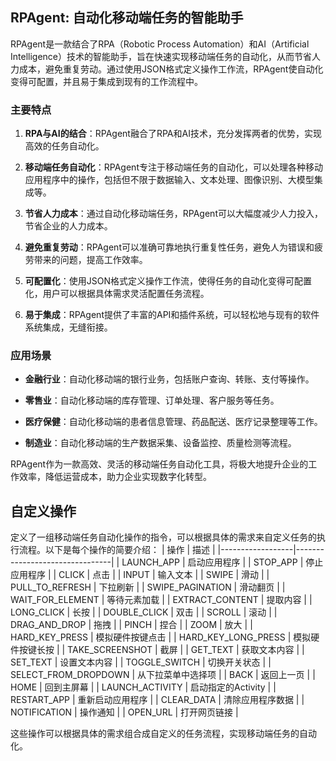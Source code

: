## RPAgent: 自动化移动端任务的智能助手

RPAgent是一款结合了RPA（Robotic Process Automation）和AI（Artificial Intelligence）技术的智能助手，旨在快速实现移动端任务的自动化，从而节省人力成本，避免重复劳动。通过使用JSON格式定义操作工作流，RPAgent使自动化变得可配置，并且易于集成到现有的工作流程中。

### 主要特点

1. **RPA与AI的结合**：RPAgent融合了RPA和AI技术，充分发挥两者的优势，实现高效的任务自动化。
  
2. **移动端任务自动化**：RPAgent专注于移动端任务的自动化，可以处理各种移动应用程序中的操作，包括但不限于数据输入、文本处理、图像识别、大模型集成等。

3. **节省人力成本**：通过自动化移动端任务，RPAgent可以大幅度减少人力投入，节省企业的人力成本。

4. **避免重复劳动**：RPAgent可以准确可靠地执行重复性任务，避免人为错误和疲劳带来的问题，提高工作效率。

5. **可配置化**：使用JSON格式定义操作工作流，使得任务的自动化变得可配置化，用户可以根据具体需求灵活配置任务流程。

6. **易于集成**：RPAgent提供了丰富的API和插件系统，可以轻松地与现有的软件系统集成，无缝衔接。

### 应用场景

- **金融行业**：自动化移动端的银行业务，包括账户查询、转账、支付等操作。
  
- **零售业**：自动化移动端的库存管理、订单处理、客户服务等任务。
  
- **医疗保健**：自动化移动端的患者信息管理、药品配送、医疗记录整理等工作。
  
- **制造业**：自动化移动端的生产数据采集、设备监控、质量检测等流程。


RPAgent作为一款高效、灵活的移动端任务自动化工具，将极大地提升企业的工作效率，降低运营成本，助力企业实现数字化转型。


## 自定义操作
定义了一组移动端任务自动化操作的指令，可以根据具体的需求来自定义任务的执行流程。以下是每个操作的简要介绍：
| 操作               | 描述                           |
|------------------|--------------------------------|
| LAUNCH_APP       | 启动应用程序                   |
| STOP_APP         | 停止应用程序                   |
| CLICK            | 点击                           |
| INPUT            | 输入文本                       |
| SWIPE            | 滑动                           |
| PULL_TO_REFRESH  | 下拉刷新                       |
| SWIPE_PAGINATION | 滑动翻页                       |
| WAIT_FOR_ELEMENT | 等待元素加载                   |
| EXTRACT_CONTENT  | 提取内容                       |
| LONG_CLICK       | 长按                           |
| DOUBLE_CLICK     | 双击                           |
| SCROLL           | 滚动                           |
| DRAG_AND_DROP    | 拖拽                           |
| PINCH            | 捏合                           |
| ZOOM             | 放大                           |
| HARD_KEY_PRESS   | 模拟硬件按键点击               |
| HARD_KEY_LONG_PRESS | 模拟硬件按键长按           |
| TAKE_SCREENSHOT  | 截屏                           |
| GET_TEXT         | 获取文本内容                   |
| SET_TEXT         | 设置文本内容                   |
| TOGGLE_SWITCH    | 切换开关状态                   |
| SELECT_FROM_DROPDOWN | 从下拉菜单中选择项         |
| BACK             | 返回上一页                     |
| HOME             | 回到主屏幕                     |
| LAUNCH_ACTIVITY  | 启动指定的Activity             |
| RESTART_APP      | 重新启动应用程序               |
| CLEAR_DATA       | 清除应用程序数据               |
| NOTIFICATION     | 操作通知                       |
| OPEN_URL         | 打开网页链接                   |

这些操作可以根据具体的需求组合成自定义的任务流程，实现移动端任务的自动化。